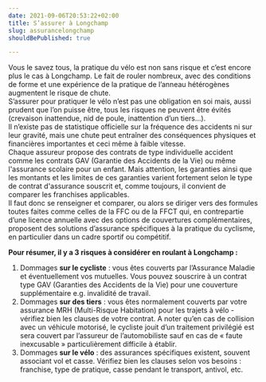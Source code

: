 ```yaml
---
date: 2021-09-06T20:53:22+02:00
title: S’assurer à Longchamp
slug: assurancelongchamp
shouldBePublished: true

---
```

Vous le savez tous, la pratique du vélo est non sans risque et c’est encore plus le cas à Longchamp. Le fait de rouler nombreux, avec des conditions de forme et une expérience de la pratique de l’anneau hétérogènes augmentent le risque de chute.  
S’assurer pour pratiquer le vélo n’est pas une obligation en soi mais, aussi prudent que l’on puisse être, tous les risques ne peuvent être évités (crevaison inattendue, nid de poule, inattention d’un tiers…).  
Il n’existe pas de statistique officielle sur la fréquence des accidents ni sur leur gravité, mais une chute peut entraîner des conséquences physiques et financières importantes et ceci même à faible vitesse.  
Chaque assureur propose des contrats de type individuelle accident comme les contrats GAV (Garantie des Accidents de la Vie) ou même l'assurance scolaire pour un enfant. Mais attention, les garanties ainsi que les montants et les limites de ces garanties varient fortement selon le type de contrat d'assurance souscrit et, comme toujours, il convient de comparer les franchises applicables.  
Il faut donc se renseigner et comparer, ou alors se diriger vers des formules toutes faites comme celles de la FFC ou de la FFCT qui, en contrepartie d’une licence annuelle avec des options de couvertures complémentaires, proposent des solutions d’assurance spécifiques à la pratique du cyclisme, en particulier dans un cadre sportif ou compétitif.

**Pour résumer, il y a 3 risques à considérer en roulant à Longchamp :**

1. Dommages **sur le cycliste** : vous êtes couverts par l’Assurance Maladie et éventuellement vos mutuelles. Vous pouvez souscrire à un contrat type GAV (Garanties des Accidents de la Vie) pour une couverture supplémentaire e.g. invalidité de travail.
2. Dommages **sur des tiers** : vous êtes normalement couverts par votre assurance MRH (Multi-Risque Habitation) pour les trajets à vélo - vérifiez bien les clauses de votre contrat. A noter qu’en cas de collision avec un véhicule motorisé, le cycliste jouit d’un traitement privilégié est sera couvert par l’assureur de l’automobiliste sauf en cas de « faute inexcusable » particulièrement difficile à établir.
3. Dommages **sur le vélo** : des assurances spécifiques existent, souvent associant vol et casse. Vérifiez bien les clauses selon vos besoins : franchise, type de pratique, casse pendant le transport, antivol, etc.